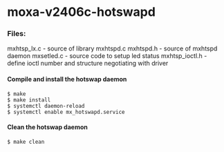 # moxa-v2406c-hotswapd

### Files:
mxhtsp_lx.c - source of library
mxhtspd.c mxhtspd.h - source of mxhtspd daemon
mxsetled.c - source code to setup led status
mxhtsp_ioctl.h - define ioctl number and structure negotiating with driver

#### Compile and install the hotswap daemon
```
$ make
$ make install
$ systemctl daemon-reload
$ systemctl enable mx_hotswapd.service
```

#### Clean the hotswap daemon
```
$ make clean
```
